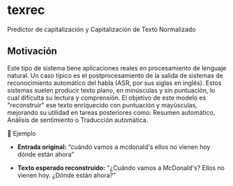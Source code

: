 # texrec
Predictor de capitalización y Capitalización de Texto Normalizado

## Motivación
Este tipo de sistema tiene aplicaciones reales en procesamiento de lenguaje natural. Un caso típico es el
postprocesamiento de la salida de sistemas de reconocimiento automático del habla (ASR, por sus siglas
en inglés). Estos sistemas suelen producir texto plano, en minúsculas y sin puntuación, lo cual dificulta su
lectura y comprensión.
El objetivo de este modelo es "reconstruir" ese texto enriquecido con
puntuación y mayúsculas, mejorando su utilidad en tareas posteriores como: Resumen automático,
Análisis de sentimiento o Traducción automática.

📄 Ejemplo

- **Entrada original:**
  “cuándo vamos a mcdonald's ellos no vienen hoy dónde están ahora”

- **Texto esperado reconstruido:**
  "¿Cuándo vamos a McDonald's? Ellos no vienen hoy. ¿Dónde están ahora?"


